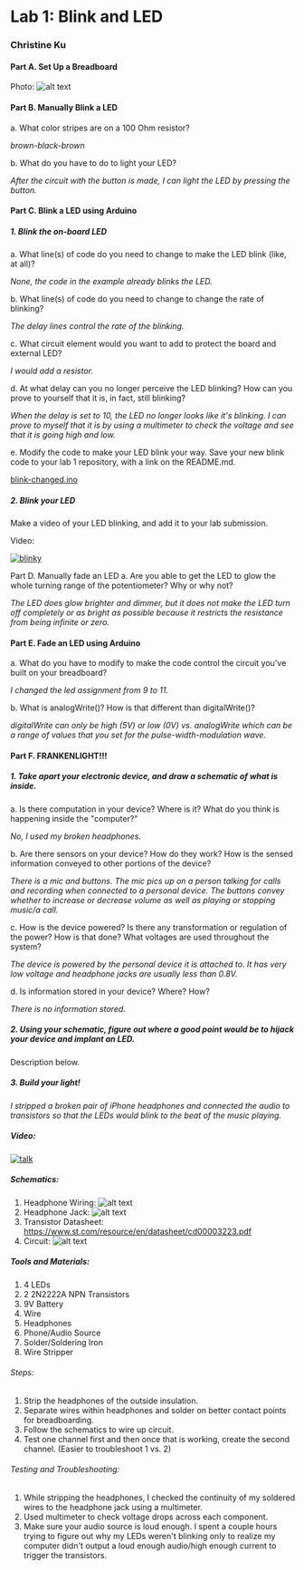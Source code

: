 # Lab 1: Blink and LED

### Christine Ku

#### Part A. Set Up a Breadboard

Photo: 
![alt text](https://i.imgur.com/PIqHuHY.jpg)

#### Part B. Manually Blink a LED

a. What color stripes are on a 100 Ohm resistor?

*brown-black-brown*

b. What do you have to do to light your LED?

*After the circuit with the button is made, I can light the LED by pressing the button.*

#### Part C. Blink a LED using Arduino

##### 1. Blink the on-board LED

a. What line(s) of code do you need to change to make the LED blink (like, at all)?

*None, the code in the example already blinks the LED.*

b. What line(s) of code do you need to change to change the rate of blinking?

*The delay lines control the rate of the blinking.*

c. What circuit element would you want to add to protect the board and external LED?

*I would add a resistor.*

d. At what delay can you no longer perceive the LED blinking? How can you prove to yourself that it is, in fact, still blinking?

*When the delay is set to 10, the LED no longer looks like it's blinking. I can prove to myself that it is by using a multimeter to check the voltage and see that it is going high and low.*

e. Modify the code to make your LED blink your way. Save your new blink code to your lab 1 repository, with a link on the README.md.

[blink-changed.ino](https://github.com/cku3/Interactive-Lab-Hub/blob/master/labs/lab1/blink-changed.ino)

##### 2. Blink your LED
Make a video of your LED blinking, and add it to your lab submission.

Video:

[![blinky](https://i.imgur.com/wQG5wk4.png)](https://youtu.be/jIbR6M6BAOk)

Part D. Manually fade an LED
a. Are you able to get the LED to glow the whole turning range of the potentiometer? Why or why not?

*The LED does glow brighter and dimmer, but it does not make the LED turn off completely or as bright as possible because it restricts the resistance from being infinite or zero.*

#### Part E. Fade an LED using Arduino
a. What do you have to modify to make the code control the circuit you've built on your breadboard?

*I changed the led assignment from 9 to 11.*

b. What is analogWrite()? How is that different than digitalWrite()?

*digitalWrite can only be high (5V) or low (0V) vs. analogWrite which can be a range of values that you set for the pulse-width-modulation wave.*

#### Part F. FRANKENLIGHT!!!
##### 1. Take apart your electronic device, and draw a schematic of what is inside.
a. Is there computation in your device? Where is it? What do you think is happening inside the "computer?"

*No, I used my broken headphones.*

b. Are there sensors on your device? How do they work? How is the sensed information conveyed to other portions of the device?

*There is a mic and buttons. The mic pics up on a person talking for calls and recording when connected to a personal device. The buttons convey whether to increase or decrease volume as well as playing or stopping music/a call.*

c. How is the device powered? Is there any transformation or regulation of the power? How is that done? What voltages are used throughout the system?

*The device is powered by the personal device it is attached to. It has very low voltage and headphone jacks are usually less than 0.8V.*

d. Is information stored in your device? Where? How?

*There is no information stored.*

##### 2. Using your schematic, figure out where a good point would be to hijack your device and implant an LED.

Description below.

##### 3. Build your light!

*I stripped a broken pair of iPhone headphones and connected the audio to transistors so that the LEDs would blink to the beat of the music playing.*

##### Video:

[![talk](https://i.imgur.com/66Qrs95.jpg)](https://youtu.be/n-o7UD0Oijc)

##### Schematics: 
1. Headphone Wiring:
![alt text](http://www.circuitbasics.com/wp-content/uploads/2015/03/iPhone-Headphone-Wires-EDITED-RESIZED.jpg)
2. Headphone Jack: 
![alt text](https://i.stack.imgur.com/WpR1r.png)
3. Transistor Datasheet: https://www.st.com/resource/en/datasheet/cd00003223.pdf
4. Circuit: 
![alt text](https://i.imgur.com/F5a6K0D.jpg)

##### Tools and Materials:
1. 4 LEDs
2. 2 2N2222A NPN Transistors
3. 9V Battery
4. Wire
5. Headphones
6. Phone/Audio Source
7. Solder/Soldering Iron
8. Wire Stripper

###### Steps:
1. Strip the headphones of the outside insulation.
2. Separate wires within headphones and solder on better contact points for breadboarding.
3. Follow the schematics to wire up circuit.
4. Test one channel first and then once that is working, create the second channel. (Easier to troubleshoot 1 vs. 2)

###### Testing and Troubleshooting:
1. While stripping the headphones, I checked the continuity of my soldered wires to the headphone jack using a multimeter.
2. Used multimeter to check voltage drops across each component.
3. Make sure your audio source is loud enough. I spent a couple hours trying to figure out why my LEDs weren't blinking only to realize my computer didn't output a loud enough audio/high enough current to trigger the transistors.
